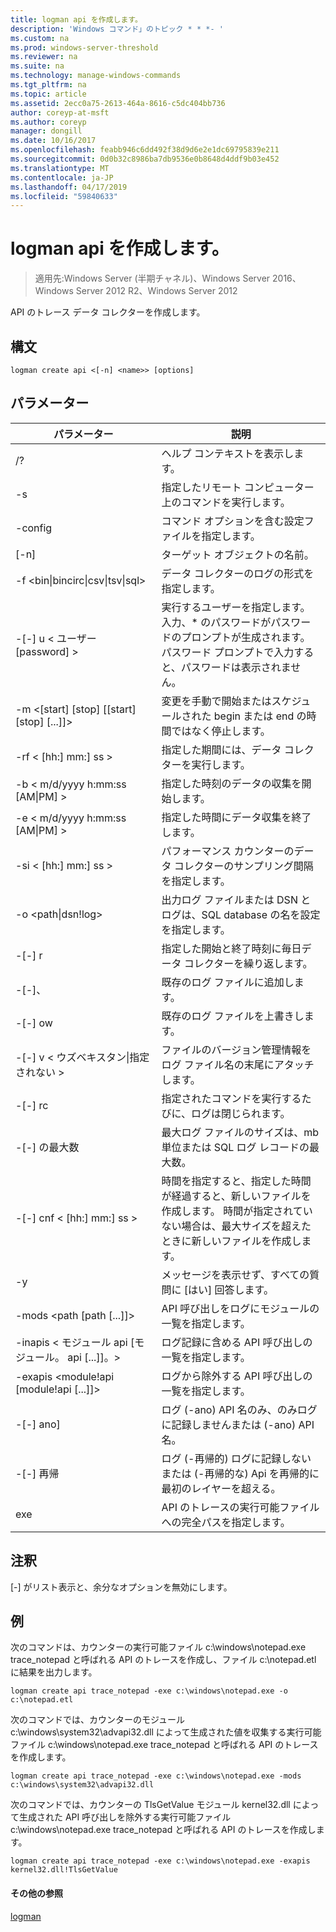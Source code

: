 ```yaml
---
title: logman api を作成します。
description: 'Windows コマンド」のトピック * * *- '
ms.custom: na
ms.prod: windows-server-threshold
ms.reviewer: na
ms.suite: na
ms.technology: manage-windows-commands
ms.tgt_pltfrm: na
ms.topic: article
ms.assetid: 2ecc0a75-2613-464a-8616-c5dc404bb736
author: coreyp-at-msft
ms.author: coreyp
manager: dongill
ms.date: 10/16/2017
ms.openlocfilehash: feabb946c6dd492f38d9d6e2e1dc69795839e211
ms.sourcegitcommit: 0d0b32c8986ba7db9536e0b8648d4ddf9b03e452
ms.translationtype: MT
ms.contentlocale: ja-JP
ms.lasthandoff: 04/17/2019
ms.locfileid: "59840633"
---
```

# <a name="logman-create-api"></a>logman api を作成します。

>適用先:Windows Server (半期チャネル)、Windows Server 2016、Windows Server 2012 R2、Windows Server 2012

API のトレース データ コレクターを作成します。  
  
## <a name="syntax"></a>構文  
```  
logman create api <[-n] <name>> [options]  
```  
## <a name="parameters"></a>パラメーター  
|パラメーター|説明|  
|-------|--------|  
|/?|ヘルプ コンテキストを表示します。|  
|-s <computer name>|指定したリモート コンピューター上のコマンドを実行します。|  
|-config <value>|コマンド オプションを含む設定ファイルを指定します。|  
|[-n] <name>|ターゲット オブジェクトの名前。|  
|-f <bin&#124;bincirc&#124;csv&#124;tsv&#124;sql>|データ コレクターのログの形式を指定します。|  
|-[-] u < ユーザー [password] >|実行するユーザーを指定します。 入力、* のパスワードがパスワードのプロンプトが生成されます。 パスワード プロンプトで入力すると、パスワードは表示されません。|  
|-m <[start] [stop] [[start] [stop] [...]]>|変更を手動で開始またはスケジュールされた begin または end の時間ではなく停止します。|  
|-rf < [hh:] mm:] ss >|指定した期間には、データ コレクターを実行します。|  
|-b < m/d/yyyy h:mm:ss [AM&#124;PM] >|指定した時刻のデータの収集を開始します。|  
|-e < m/d/yyyy h:mm:ss [AM&#124;PM] >|指定した時間にデータ収集を終了します。|  
|-si < [hh:] mm:] ss >|パフォーマンス カウンターのデータ コレクターのサンプリング間隔を指定します。|  
|-o <path&#124;dsn!log>|出力ログ ファイルまたは DSN とログは、SQL database の名を設定を指定します。|  
|-[-] r|指定した開始と終了時刻に毎日データ コレクターを繰り返します。|  
|-[-]、|既存のログ ファイルに追加します。|  
|-[-] ow|既存のログ ファイルを上書きします。|  
|-[-] v < ウズベキスタン&#124;指定されない >|ファイルのバージョン管理情報をログ ファイル名の末尾にアタッチします。|  
|-[-] rc <task>|指定されたコマンドを実行するたびに、ログは閉じられます。|  
|-[-] の最大数 <value>|最大ログ ファイルのサイズは、mb 単位または SQL ログ レコードの最大数。|  
|-[-] cnf < [hh:] mm:] ss >|時間を指定すると、指定した時間が経過すると、新しいファイルを作成します。 時間が指定されていない場合は、最大サイズを超えたときに新しいファイルを作成します。|  
|-y|メッセージを表示せず、すべての質問に [はい] 回答します。|  
|-mods <path [path [...]]>|API 呼び出しをログにモジュールの一覧を指定します。|  
|-inapis < モジュール api [モジュール。 api [...]]。>|ログ記録に含める API 呼び出しの一覧を指定します。|  
|-exapis <module!api [module!api [...]]>|ログから除外する API 呼び出しの一覧を指定します。|  
|-[-] ano]|ログ (-ano) API 名のみ、のみログに記録しませんまたは (-ano) API 名。|  
|-[-] 再帰|ログ (-再帰的) ログに記録しないまたは (-再帰的な) Api を再帰的に最初のレイヤーを超える。|  
|exe <value>|API のトレースの実行可能ファイルへの完全パスを指定します。|  
## <a name="remarks"></a>注釈  
[-] がリスト表示と、余分なオプションを無効にします。  
## <a name="BKMK_examples"></a>例  
次のコマンドは、カウンターの実行可能ファイル c:\windows\notepad.exe trace_notepad と呼ばれる API のトレースを作成し、ファイル c:\notepad.etl に結果を出力します。  
```  
logman create api trace_notepad -exe c:\windows\notepad.exe -o c:\notepad.etl  
```  
次のコマンドでは、カウンターのモジュール c:\windows\system32\advapi32.dll によって生成された値を収集する実行可能ファイル c:\windows\notepad.exe trace_notepad と呼ばれる API のトレースを作成します。  
```  
logman create api trace_notepad -exe c:\windows\notepad.exe -mods c:\windows\system32\advapi32.dll  
```  
次のコマンドでは、カウンターの TlsGetValue モジュール kernel32.dll によって生成された API 呼び出しを除外する実行可能ファイル c:\windows\notepad.exe trace_notepad と呼ばれる API のトレースを作成します。  
```  
logman create api trace_notepad -exe c:\windows\notepad.exe -exapis kernel32.dll!TlsGetValue  
```  
#### <a name="additional-references"></a>その他の参照  
[logman](logman.md)  
